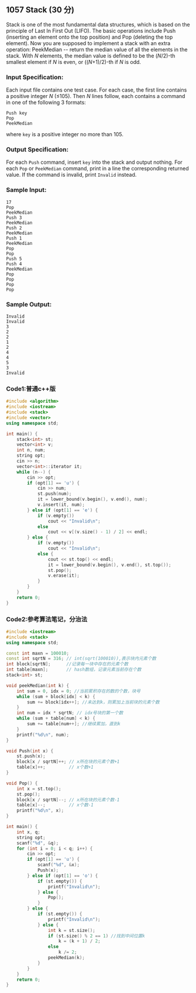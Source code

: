 ##  **1057 Stack (30 分)** 

Stack is one of the most fundamental data structures, which is based on the principle of Last In First Out (LIFO). The basic operations include Push (inserting an element onto the top position) and Pop (deleting the top element). Now you are supposed to implement a stack with an extra operation: PeekMedian -- return the median value of all the elements in the stack. With *N* elements, the median value is defined to be the (*N*/2)-th smallest element if *N* is even, or ((*N*+1)/2)-th if *N* is odd.

### Input Specification:

Each input file contains one test case. For each case, the first line contains a positive integer *N* (≤105). Then *N* lines follow, each contains a command in one of the following 3 formats:

```
Push key
Pop
PeekMedian
```

where `key` is a positive integer no more than 105.

### Output Specification:

For each `Push` command, insert `key` into the stack and output nothing. For each `Pop` or `PeekMedian` command, print in a line the corresponding returned value. If the command is invalid, print `Invalid` instead.

### Sample Input:

```in
17
Pop
PeekMedian
Push 3
PeekMedian
Push 2
PeekMedian
Push 1
PeekMedian
Pop
Pop
Push 5
Push 4
PeekMedian
Pop
Pop
Pop
Pop
```

### Sample Output:

```out
Invalid
Invalid
3
2
2
1
2
4
4
5
3
Invalid
```

### Code1:普通c++版

```c++
#include <algorithm>
#include <iostream>
#include <stack>
#include <vector>
using namespace std;

int main() {
    stack<int> st;
    vector<int> v;
    int n, num;
    string opt;
    cin >> n;
    vector<int>::iterator it;
    while (n--) {
        cin >> opt;
        if (opt[1] == 'u') {
            cin >> num;
            st.push(num);
            it = lower_bound(v.begin(), v.end(), num);
            v.insert(it, num);
        } else if (opt[1] == 'e') {
            if (v.empty())
                cout << "Invalid\n";
            else
                cout << v[(v.size() - 1) / 2] << endl;
        } else {
            if (v.empty())
                cout << "Invalid\n";
            else {
                cout << st.top() << endl;
                it = lower_bound(v.begin(), v.end(), st.top());
                st.pop();
                v.erase(it);
            }
        }
    }
    return 0;
}
```
### Code2:参考算法笔记，分治法

```c++
#include <iostream>
#include <stack>
using namespace std;

const int maxn = 100010;
const int sqrtN = 316; // int(sqrt(100010)),表示块内元素个数
int block[sqrtN];      //记录每一块中存在的元素个数
int table[maxn];       // hash数组，记录元素当前存在个数
stack<int> st;

void peekMedian(int k) {
    int sum = 0, idx = 0; //当前累积存在的数的个数，块号
    while (sum + block[idx] < k) {
        sum += block[idx++]; //未达到k，则累加上当前块的元素个数
    }
    int num = idx * sqrtN; // idx号块的第一个数
    while (sum + table[num] < k) {
        sum += table[num++]; //继续累加，直到k
    }
    printf("%d\n", num);
}

void Push(int x) {
    st.push(x);
    block[x / sqrtN]++; // x所在块的元素个数+1
    table[x]++;         // x个数+1
}

void Pop() {
    int x = st.top();
    st.pop();
    block[x / sqrtN]--; // x所在块的元素个数-1
    table[x]--;         // x个数-1
    printf("%d\n", x);
}

int main() {
    int x, q;
    string opt;
    scanf("%d", &q);
    for (int i = 0; i < q; i++) {
        cin >> opt;
        if (opt[1] == 'u') {
            scanf("%d", &x);
            Push(x);
        } else if (opt[1] == 'o') {
            if (st.empty()) {
                printf("Invalid\n");
            } else {
                Pop();
            }
        } else {
            if (st.empty()) {
                printf("Invalid\n");
            } else {
                int k = st.size();
                if (st.size() % 2 == 1) //找到中间位置k
                    k = (k + 1) / 2;
                else
                    k /= 2;
                peekMedian(k);
            }
        }
    }
    return 0;
}
```
